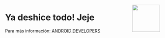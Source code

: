 <p>
  <img src="img/s.png" align = "right"  width="90" height="90"/>
</p>

# Ya deshice todo! Jeje

Para más información: [ANDROID DEVELOPERS](https://developer.android.com)


